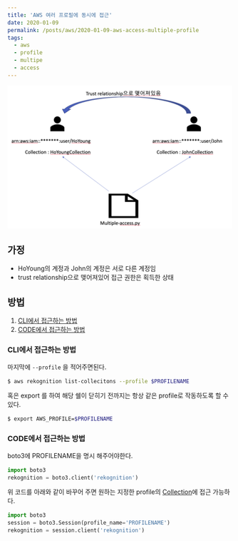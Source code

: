 ```yaml
---
title: 'AWS 여러 프로필에 동시에 접근'
date: 2020-01-09
permalink: /posts/aws/2020-01-09-aws-access-multiple-profile
tags:
  - aws
  - profile
  - multipe
  - access
---
```


![](/assets/2020-01-09-aws-access-multiple-profile_001139.png)

## 가정

- HoYoung의 계정과 John의 계정은 서로 다른 계정임  
- trust relationship으로 맺어져있어 접근 권한은 획득한 상태

## 방법

1. [CLI에서 접근하는 방법](https://docs.aws.amazon.com/ko_kr/cli/latest/userguide/cli-configure-profiles)
1. [CODE에서 접근하는 방법](https://stackoverflow.com/questions/33378422/how-to-choose-an-aws-profile-when-using-boto3-to-connect-to-cloudfront)

### CLI에서 접근하는 방법

마지막에 `--profile` 을 적어주면된다.

```bash
$ aws rekognition list-collecitons --profile $PROFILENAME
```

혹은 export 를 하여 해당 쉘이 닫히기 전까지는 항상 같은 profile로 작동하도록 할 수 있다.

```bash
$ export AWS_PROFILE=$PROFILENAME
```

### CODE에서 접근하는 방법

boto3에 PROFILENAME을 명시 해주어야한다.

```python
import boto3
rekognition = boto3.client('rekognition') 
```

위 코드를 아래와 같이 바꾸어 주면 원하는 지정한 profile의 [Collection](https://docs.aws.amazon.com/ko_kr/rekognition/latest/dg/collections.html)에 접근 가능하다.

```python
import boto3
session = boto3.Session(profile_name='PROFILENAME')
rekognition = session.client('rekognition')
```

